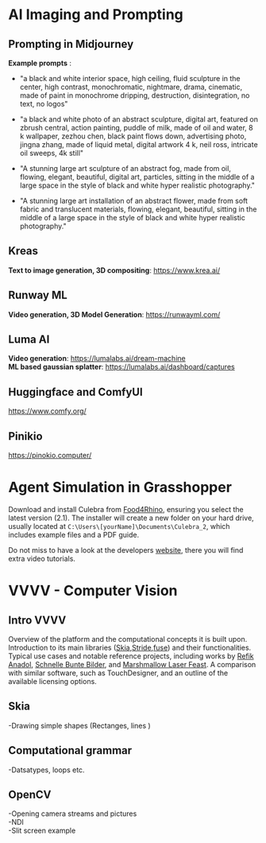 # AI Imaging and Prompting

## Prompting in Midjourney

**Example prompts** : 
 - "a black and white interior space, high ceiling, fluid sculpture in the center, high contrast, monochromatic, nightmare, drama, cinematic, made of paint in monochrome dripping, destruction, disintegration, no text, no logos"

 - "a black and white photo of an abstract sculpture, digital art, featured on zbrush central, action painting, puddle of milk, made of oil and water, 8 k wallpaper, zezhou chen, black paint flows down, advertising photo, jingna zhang, made of liquid metal, digital artwork 4 k, neil ross, intricate oil sweeps, 4k still"

 - "A stunning large art sculpture of an abstract fog, made from oil, flowing, elegant, beautiful, digital art, particles, sitting in the middle of a large space in the style of black and white hyper realistic photography." 

- "A stunning large art installation of an abstract flower, made from soft fabric and translucent materials, flowing, elegant, beautiful, sitting in the middle of a large space in the style of black and white hyper realistic photography."

## Kreas
**Text to image generation, 3D compositing**: https://www.krea.ai/

## Runway ML
**Video generation, 3D Model Generation**: https://runwayml.com/

## Luma AI
**Video generation**: https://lumalabs.ai/dream-machine  
**ML based gaussian splatter**: https://lumalabs.ai/dashboard/captures

## Huggingface and ComfyUI
https://www.comfy.org/

## Pinikio
https://pinokio.computer/

# Agent Simulation in Grasshopper

Download and install Culebra from [Food4Rhino](https://www.food4rhino.com/en/app/culebra), ensuring you select the latest version (2.1). The installer will create a new folder on your hard drive, usually located at `C:\Users\[yourName]\Documents\Culebra_2`, which includes example files and a PDF guide.

Do not miss to have a look at the developers [website](https://www.complicitmatter.com/culebra-net/), there you will find extra video tutorials. 

# VVVV - Computer Vision 

## Intro VVVV
Overview of the platform and the computational concepts it is built upon. Introduction to its main libraries ([Skia](https://skia.org/),[Stride](https://www.stride3d.net/),[fuse](https://www.thefuselab.io/)) and their functionalities. Typical use cases and notable reference projects, including works by [Refik Anadol](https://refikanadol.com/), [Schnelle Bunte Bilder](), and [Marshmallow Laser Feast](https://marshmallowlaserfeast.com/). A comparison with similar software, such as TouchDesigner, and an outline of the available licensing options. 
## Skia
-Drawing simple shapes (Rectanges, lines )
## Computational grammar
-Datsatypes, loops etc. 
## OpenCV
-Opening camera streams and pictures  
-NDI  
-Slit screen example  
